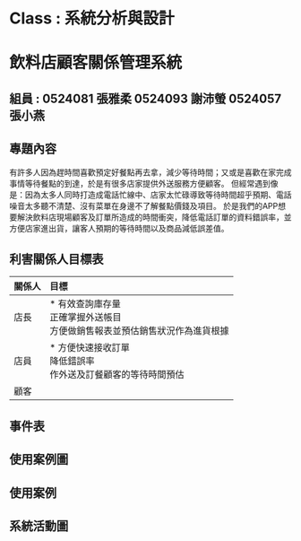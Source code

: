 # Class : 系統分析與設計
# 飲料店顧客關係管理系統
## 組員 : 0524081 張雅柔 0524093 謝沛螢 0524057 張小燕
## 專題內容

有許多人因為趕時間喜歡預定好餐點再去拿，減少等待時間；又或是喜歡在家完成事情等待餐點的到達，於是有很多店家提供外送服務方便顧客。
但經常遇到像是：因為太多人同時打造成電話忙線中、店家太忙碌導致等待時間超乎預期、電話噪音太多聽不清楚、沒有菜單在身邊不了解餐點價錢及項目。
於是我們的APP想要解決飲料店現場顧客及訂單所造成的時間衝突，降低電話訂單的資料錯誤率，並方便店家進出貨，讓客人預期的等待時間以及商品減低誤差值。

## 利害關係人目標表
| 關係人 | 目標 |
|:------ |:------|
| 店長 | * 有效查詢庫存量  <br />  正確掌握外送帳目  <br />  方便做銷售報表並預估銷售狀況作為進貨根據 |
| 店員 | * 方便快速接收訂單  <br />  降低錯誤率  <br />  作外送及訂餐顧客的等待時間預估
| 顧客 | 


## 事件表

## 使用案例圖

## 使用案例

## 系統活動圖
